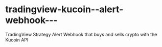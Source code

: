 # tradingview-kucoin--alert-webhook---
TradingView Strategy Alert Webhook that buys and sells crypto with the Kucoin API
